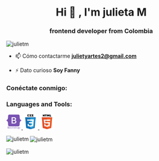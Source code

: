 <h1 align="center">Hi 👋 , I'm julieta M</h1>
<h3 align="center">frontend developer from Colombia</h3>

<p align="left"> <img src="https://komarev.com/ghpvc/?username=julietm&label=Profile%20views&color=0e75b6&style=flat" alt="julietm" /> </p>

- 📫 Cómo contactarme **julietyartes2@gmail.com**

- ⚡ Dato curioso **Soy Fanny**

<h3 align="left">Conéctate conmigo:</h3
><p align="left">
</p>

<h3 align="left">Languages and Tools:</h3>
<p align="left"> <a href="https://getbootstrap.com" target="_blank" rel="noreferrer"> <img src="https://raw.githubusercontent.com/devicons/devicon/master/icons/bootstrap/bootstrap-plain-wordmark.svg" alt="bootstrap" width="40" height="40"/> </a> <a href="https://www.w3schools.com/css/" target="_blank" rel="noreferrer"> <img src="https://raw.githubusercontent.com/devicons/devicon/master/icons/css3/css3-original-wordmark.svg" alt="css3" width="40" height="40"/> </a> <a href="https://www.w3.org/html/" target="_blank" rel="noreferrer"> <img src="https://raw.githubusercontent.com/devicons/devicon/master/icons/html5/html5-original-wordmark.svg" alt="html5" width="40" height="40"/> </a> </p>

<p><img align="left" src="https://github-readme-stats.vercel.app/api/top-langs?username=julietm&show_icons=true&locale=en&layout=compact" alt="julietm" /></p>

<p>&nbsp;<img align="center" src="https://github-readme-stats.vercel.app/api?username=julietm&show_icons=true&locale=en" alt="julietm" /></p>

<p><img align="center" src="https://github-readme-streak-stats.herokuapp.com/?user=julietm&" alt="julietm" /></p>
